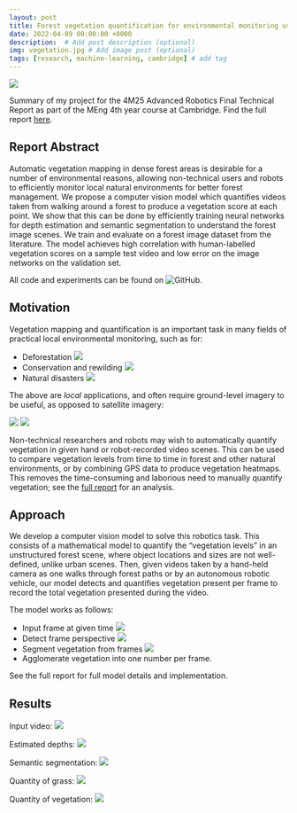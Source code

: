 ```yaml
---
layout: post
title: Forest vegetation quantification for environmental monitoring using hand-held cameras
date: 2022-04-09 00:00:00 +0000
description:  # Add post description (optional)
img: vegetation.jpg # Add image post (optional)
tags: [research, machine-learning, cambridge] # add tag
---
```


[![](https://img.shields.io/badge/GitHub-View%20on%20GitHub-blue?logo=GitHub)](https://github.com/Andrewwango/vegetation-segmentation)

Summary of my project for the 4M25 Advanced Robotics Final Technical Report as part of the MEng 4th year course at Cambridge. Find the full report [here](https://andrewwango.github.io/assets/pdf/4M25_Report_2_web.pdf).

## Report Abstract
Automatic vegetation mapping in dense forest areas is desirable for a number of environmental reasons, allowing non-technical users and robots to efficiently monitor local natural environments for better forest management. We propose a computer vision model which quantifies videos taken from walking around a forest to produce a vegetation score at each point. We show that this can be done by efficiently training neural networks for depth estimation and semantic segmentation to understand the forest image scenes. We train and evaluate on a forest image dataset from the literature. The model achieves high correlation with human-labelled vegetation scores on a sample test video and low error on the image networks on the validation set. 

All code and experiments can be found on ![GitHub](https://github.com/Andrewwango/vegetation-segmentation).

## Motivation
Vegetation mapping and quantification is an important task in many fields of practical local environmental monitoring, such as for:

- Deforestation ![]({{site.baseurl}}/assets/img/vegetation/Picture1.jpg)
- Conservation and rewilding ![]({{site.baseurl}}/assets/img/vegetation/Picture2.jpg)
- Natural disasters ![]({{site.baseurl}}/assets/img/vegetation/Picture3.jpg)

The above are _local_ applications, and often require ground-level imagery to be useful, as opposed to satellite imagery:

![]({{site.baseurl}}/assets/img/vegetation/Picture4.jpg) ![]({{site.baseurl}}/assets/img/vegetation/Picture5.jpg)

Non-technical researchers and robots may wish to automatically quantify vegetation in given hand or robot-recorded video scenes. This can be used to compare vegetation levels from time to time in forest and other natural environments, or by combining GPS data to produce vegetation heatmaps. This removes the time-consuming and laborious need to manually quantify vegetation; see the [full report](https://andrewwango.github.io/assets/pdf/4M25_Report_2_web.pdf) for an analysis.

## Approach
We develop a computer vision model to solve this robotics task. This consists of a mathematical model to quantify the “vegetation levels” in an unstructured forest scene, where object locations and sizes are not well-defined, unlike urban scenes. Then, given videos taken by a hand-held camera as one walks through forest paths or by an autonomous robotic vehicle, our model detects and quantifies vegetation present per frame to record the total vegetation presented during the video.

The model works as follows:

- Input frame at given time ![]({{site.baseurl}}/assets/img/vegetation/Picture6.jpg)
- Detect frame perspective ![]({{site.baseurl}}/assets/img/vegetation/Picture8.jpg)
- Segment vegetation from frames ![]({{site.baseurl}}/assets/img/vegetation/Picture7.jpg)
- Agglomerate vegetation into one number per frame.

See the full report for full model details and implementation.

## Results
Input video:
![]({{site.baseurl}}/assets/img/vegetation/Picture10.gif)

Estimated depths:
![]({{site.baseurl}}/assets/img/vegetation/Picture12.gif)

Semantic segmentation:
![]({{site.baseurl}}/assets/img/vegetation/Picture11.gif)

Quantity of grass:
![]({{site.baseurl}}/assets/img/vegetation/VI_grass.gif)

Quantity of vegetation:
![]({{site.baseurl}}/assets/img/vegetation/VI_veg.gif)
